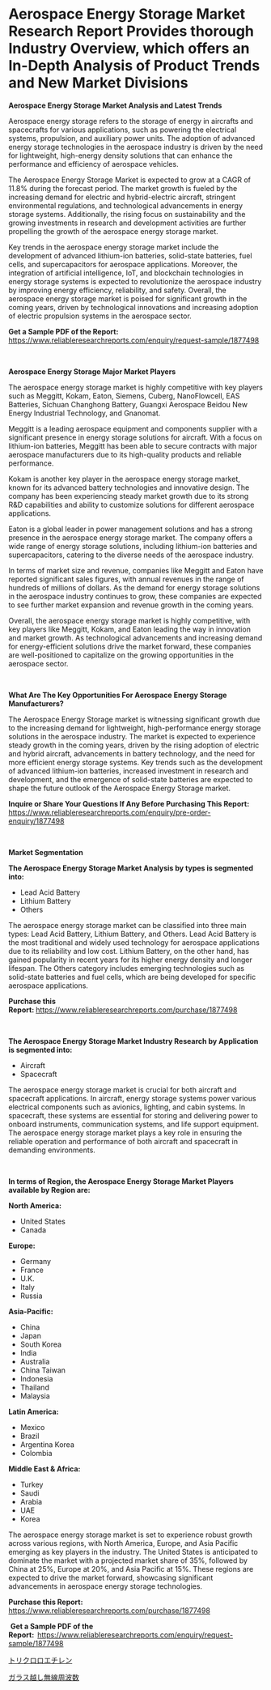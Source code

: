 <p><h1>Aerospace Energy Storage Market Research Report Provides thorough Industry Overview, which offers an In-Depth Analysis of Product Trends and New Market Divisions</h1></p><p><strong>Aerospace Energy Storage Market Analysis and Latest Trends</strong></p>
<p><p>Aerospace energy storage refers to the storage of energy in aircrafts and spacecrafts for various applications, such as powering the electrical systems, propulsion, and auxiliary power units. The adoption of advanced energy storage technologies in the aerospace industry is driven by the need for lightweight, high-energy density solutions that can enhance the performance and efficiency of aerospace vehicles.</p><p>The Aerospace Energy Storage Market is expected to grow at a CAGR of 11.8% during the forecast period. The market growth is fueled by the increasing demand for electric and hybrid-electric aircraft, stringent environmental regulations, and technological advancements in energy storage systems. Additionally, the rising focus on sustainability and the growing investments in research and development activities are further propelling the growth of the aerospace energy storage market.</p><p>Key trends in the aerospace energy storage market include the development of advanced lithium-ion batteries, solid-state batteries, fuel cells, and supercapacitors for aerospace applications. Moreover, the integration of artificial intelligence, IoT, and blockchain technologies in energy storage systems is expected to revolutionize the aerospace industry by improving energy efficiency, reliability, and safety. Overall, the aerospace energy storage market is poised for significant growth in the coming years, driven by technological innovations and increasing adoption of electric propulsion systems in the aerospace sector.</p></p>
<p><strong>Get a Sample PDF of the Report:&nbsp;</strong> <a href="https://www.reliableresearchreports.com/enquiry/request-sample/1877498">https://www.reliableresearchreports.com/enquiry/request-sample/1877498</a></p>
<p>&nbsp;</p>
<p><strong>Aerospace Energy Storage Major Market Players</strong></p>
<p><p>The aerospace energy storage market is highly competitive with key players such as Meggitt, Kokam, Eaton, Siemens, Cuberg, NanoFlowcell, EAS Batteries, Sichuan Changhong Battery, Guangxi Aerospace Beidou New Energy Industrial Technology, and Gnanomat. </p><p>Meggitt is a leading aerospace equipment and components supplier with a significant presence in energy storage solutions for aircraft. With a focus on lithium-ion batteries, Meggitt has been able to secure contracts with major aerospace manufacturers due to its high-quality products and reliable performance.</p><p>Kokam is another key player in the aerospace energy storage market, known for its advanced battery technologies and innovative design. The company has been experiencing steady market growth due to its strong R&D capabilities and ability to customize solutions for different aerospace applications.</p><p>Eaton is a global leader in power management solutions and has a strong presence in the aerospace energy storage market. The company offers a wide range of energy storage solutions, including lithium-ion batteries and supercapacitors, catering to the diverse needs of the aerospace industry.</p><p>In terms of market size and revenue, companies like Meggitt and Eaton have reported significant sales figures, with annual revenues in the range of hundreds of millions of dollars. As the demand for energy storage solutions in the aerospace industry continues to grow, these companies are expected to see further market expansion and revenue growth in the coming years.</p><p>Overall, the aerospace energy storage market is highly competitive, with key players like Meggitt, Kokam, and Eaton leading the way in innovation and market growth. As technological advancements and increasing demand for energy-efficient solutions drive the market forward, these companies are well-positioned to capitalize on the growing opportunities in the aerospace sector.</p></p>
<p>&nbsp;</p>
<p><strong>What Are The Key Opportunities For Aerospace Energy Storage Manufacturers?</strong></p>
<p><p>The Aerospace Energy Storage market is witnessing significant growth due to the increasing demand for lightweight, high-performance energy storage solutions in the aerospace industry. The market is expected to experience steady growth in the coming years, driven by the rising adoption of electric and hybrid aircraft, advancements in battery technology, and the need for more efficient energy storage systems. Key trends such as the development of advanced lithium-ion batteries, increased investment in research and development, and the emergence of solid-state batteries are expected to shape the future outlook of the Aerospace Energy Storage market.</p></p>
<p><strong>Inquire or Share Your Questions If Any Before Purchasing This Report:</strong> <a href="https://www.reliableresearchreports.com/enquiry/pre-order-enquiry/1877498">https://www.reliableresearchreports.com/enquiry/pre-order-enquiry/1877498</a></p>
<p>&nbsp;</p>
<p><strong>Market Segmentation</strong></p>
<p><strong>The Aerospace Energy Storage Market Analysis by types is segmented into:</strong></p>
<p><ul><li>Lead Acid Battery</li><li>Lithium Battery</li><li>Others</li></ul></p>
<p><p>The aerospace energy storage market can be classified into three main types: Lead Acid Battery, Lithium Battery, and Others. Lead Acid Battery is the most traditional and widely used technology for aerospace applications due to its reliability and low cost. Lithium Battery, on the other hand, has gained popularity in recent years for its higher energy density and longer lifespan. The Others category includes emerging technologies such as solid-state batteries and fuel cells, which are being developed for specific aerospace applications.</p></p>
<p><strong>Purchase this Report:&nbsp;</strong><a href="https://www.reliableresearchreports.com/purchase/1877498">https://www.reliableresearchreports.com/purchase/1877498</a></p>
<p>&nbsp;</p>
<p><strong>The Aerospace Energy Storage Market Industry Research by Application is segmented into:</strong></p>
<p><ul><li>Aircraft</li><li>Spacecraft</li></ul></p>
<p><p>The aerospace energy storage market is crucial for both aircraft and spacecraft applications. In aircraft, energy storage systems power various electrical components such as avionics, lighting, and cabin systems. In spacecraft, these systems are essential for storing and delivering power to onboard instruments, communication systems, and life support equipment. The aerospace energy storage market plays a key role in ensuring the reliable operation and performance of both aircraft and spacecraft in demanding environments.</p></p>
<p>&nbsp;</p>
<p><strong>In terms of Region, the Aerospace Energy Storage Market Players available by Region are:</strong></p>
<p>
    <p> <strong> North America: </strong>
        <ul>
            <li>United States</li>
            <li>Canada</li>
        </ul>
        </p> 
    <p> <strong> Europe: </strong>
        <ul>
            <li>Germany</li>
            <li>France</li>
            <li>U.K.</li>
            <li>Italy</li>
            <li>Russia</li>
        </ul>
        </p> 
    <p> <strong> Asia-Pacific: </strong>
        <ul>
            <li>China</li>
            <li>Japan</li>
            <li>South Korea</li>
            <li>India</li>
            <li>Australia</li>
            <li>China Taiwan</li>
            <li>Indonesia</li>
            <li>Thailand</li>
            <li>Malaysia</li>
        </ul>
        </p> 
    <p> <strong> Latin America: </strong>
        <ul>
            <li>Mexico</li>
            <li>Brazil</li>
            <li>Argentina Korea</li>
            <li>Colombia</li>
        </ul>
        </p> 
    <p> <strong> Middle East & Africa: </strong>
        <ul>
            <li>Turkey</li>
            <li>Saudi</li>
            <li>Arabia</li>
            <li>UAE</li>
            <li>Korea</li>
        </ul>
    </p>
    </p>
<p><p>The aerospace energy storage market is set to experience robust growth across various regions, with North America, Europe, and Asia Pacific emerging as key players in the industry. The United States is anticipated to dominate the market with a projected market share of 35%, followed by China at 25%, Europe at 20%, and Asia Pacific at 15%. These regions are expected to drive the market forward, showcasing significant advancements in aerospace energy storage technologies.</p></p>
<p><strong>Purchase this Report: </strong><a href="https://www.reliableresearchreports.com/purchase/1877498">https://www.reliableresearchreports.com/purchase/1877498</a></p>
<p>&nbsp;<strong>Get a Sample PDF of the Report:&nbsp;&nbsp;</strong><a href="https://www.reliableresearchreports.com/enquiry/request-sample/1877498">https://www.reliableresearchreports.com/enquiry/request-sample/1877498</a></p>
<p><strong></strong></p>
<p><p><a href="https://github.com/laurenreichert/Market-Research-Report-List-1/blob/main/572921016992.md">トリクロロエチレン</a></p><p><a href="https://github.com/RodHoppe07/Market-Research-Report-List-1/blob/main/521432216993.md">ガラス越し無線周波数</a></p></p>